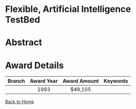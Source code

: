
Flexible, Artificial Intelligence TestBed
=========================================

# Abstract


  

# Award Details

|Branch|Award Year|Award Amount|Keywords|
| :---: | :---: | :---: | :---: |
||1993|$49,105||
  
  


[Back to Home](https://github.com/chrischow/dod_sbir_awards/Reports/CC/#726)